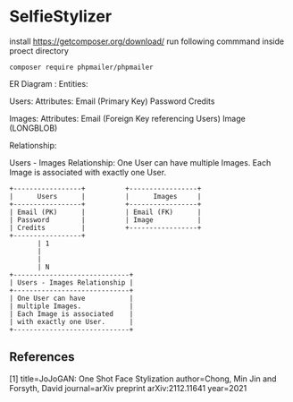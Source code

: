 # SelfieStylizer

install https://getcomposer.org/download/
run following commmand inside proect directory 

```
composer require phpmailer/phpmailer
```

ER Diagram :
Entities:

Users:
        Attributes:
            Email (Primary Key)
            Password
            Credits

Images:
        Attributes:
            Email (Foreign Key referencing Users)
            Image (LONGBLOB)

Relationship:

Users - Images Relationship:
        One User can have multiple Images.
        Each Image is associated with exactly one User.


```
+-----------------+          +-----------------+
|      Users      |          |      Images     |
+-----------------+          +-----------------+
| Email (PK)      |          | Email (FK)      |
| Password        |          | Image           |
| Credits         |          +-----------------+
+-----------------+
       | 1
       |
       |
       | N
+-----------------------------+
| Users - Images Relationship |
+-----------------------------+
| One User can have           |
| multiple Images.            |
| Each Image is associated    |
| with exactly one User.      |
+-----------------------------+

```
## References
<a id="1">[1]</a>
  title=JoJoGAN: One Shot Face Stylization
  author=Chong, Min Jin and Forsyth, David
  journal=arXiv preprint arXiv:2112.11641
  year=2021


